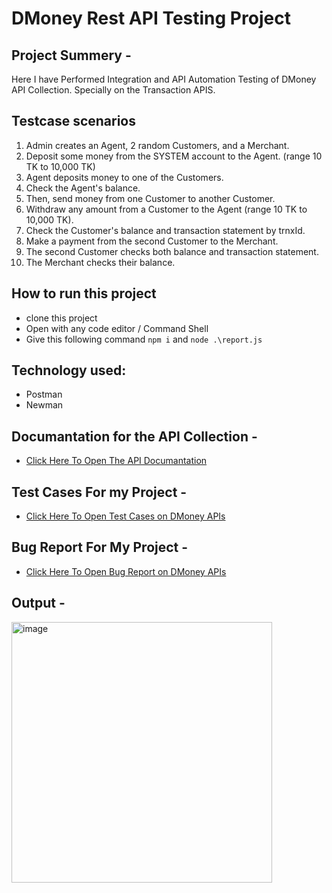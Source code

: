 # DMoney Rest API Testing Project

## Project Summery -
 Here I have Performed Integration and API Automation Testing of DMoney API Collection. Specially on the Transaction APIS.

## Testcase scenarios
1. Admin creates an Agent, 2 random Customers, and a Merchant.
2. Deposit some money from the SYSTEM account to the Agent. (range 10 TK to 10,000 TK)
3. Agent deposits money to one of the Customers.
4. Check the Agent's balance.
5. Then, send money from one Customer to another Customer.
6. Withdraw any amount from a Customer to the Agent (range 10 TK to 10,000 TK).
7. Check the Customer's balance and transaction statement by trnxId.
8. Make a payment from the second Customer to the Merchant.
9. The second Customer checks both balance and transaction statement.
10. The Merchant checks their balance.

## How to run this project
- clone this project
- Open with any code editor / Command Shell
- Give this following command ``` npm i ``` and ``` node .\report.js ```

## Technology used:
- Postman
- Newman


## Documantation for the API Collection -
 - [Click Here To Open The API Documantation](https://documenter.getpostman.com/view/28923318/2sAXjPzpTm)

## Test Cases For my Project -
 - [Click Here To Open Test Cases on DMoney APIs](https://docs.google.com/spreadsheets/d/1cGM0UKiFCwRpFosZIlTMw2fyO6W5wkxe9fyeQ3fpKGc/edit?usp=sharing)

## Bug Report For My Project -
 -  [Click Here To Open Bug Report on DMoney APIs](https://docs.google.com/spreadsheets/d/1BEXQOKZuqPUv1CBNdCexjiaCzT8x1fdp_vZvv9qI-18/edit?usp=sharing)
## Output -
<img width="417" alt="image" src="https://github.com/user-attachments/assets/9ec75c45-d9cb-4ee3-a975-b6ea3c3fff89">

